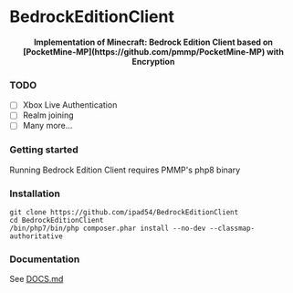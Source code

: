 # BedrockEditionClient
<p align="center">
	<b>Implementation of Minecraft: Bedrock Edition Client based on [PocketMine-MP](https://github.com/pmmp/PocketMine-MP) with Encryption</b>
</p>

### TODO
- [ ] Xbox Live Authentication
- [ ] Realm joining 
- [ ] Many more...

### Getting started
Running Bedrock Edition Client requires PMMP's php8 binary

### Installation
```
git clone https://github.com/ipad54/BedrockEditionClient
cd BedrockEditionClient
/bin/php7/bin/php composer.phar install --no-dev --classmap-authoritative
```


### Documentation
 See [DOCS.md](https://github.com/ipad54/BedrockEditionClient/blob/master/DOCS.md)
